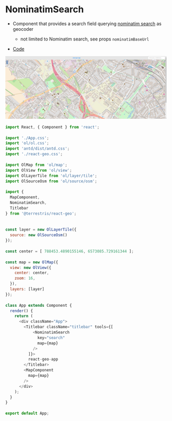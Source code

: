 # NominatimSearch

* Component that provides a search field querying [nominatim search](http://wiki.openstreetmap.org/wiki/Nominatim) as geocoder
  * not limited to Nominatim search, see props `nominatimBaseUrl`

* [Code](https://github.com/terrestris/react-geo/blob/master/src/Field/NominatimSearch/NominatimSearch.jsx)

[![](../screenshots/nominatim_search.png)](../screenshots/nominatim_search.png)

```javascript
import React, { Component } from 'react';

import './App.css';
import 'ol/ol.css';
import 'antd/dist/antd.css';
import './react-geo.css';

import OlMap from 'ol/map';
import OlView from 'ol/view';
import OlLayerTile from 'ol/layer/tile';
import OlSourceOsm from 'ol/source/osm';

import {
  MapComponent,
  NominatimSearch,
  Titlebar
} from '@terrestris/react-geo';


const layer = new OlLayerTile({
  source: new OlSourceOsm()
});

const center = [ 788453.4890155146, 6573085.729161344 ];

const map = new OlMap({
  view: new OlView({
    center: center,
    zoom: 16,
  }),
  layers: [layer]
});

class App extends Component {
  render() {
    return (
      <div className="App">
        <Titlebar className="titlebar" tools={[
            <NominatimSearch
              key="search"
              map={map}
            />
          ]}>
          react-geo-app
        </Titlebar>
        <MapComponent
          map={map}
        />
      </div>
    );
  }
}

export default App;
```
